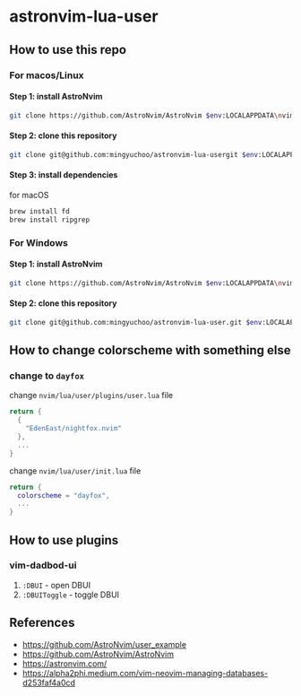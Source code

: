 # astronvim-lua-user

## How to use this repo

### For macos/Linux

#### Step 1: install AstroNvim

```bash
git clone https://github.com/AstroNvim/AstroNvim $env:LOCALAPPDATA\nvim
```

#### Step 2: clone this repository

```bash
git clone git@github.com:mingyuchoo/astronvim-lua-usergit $env:LOCALAPPDATA\nvim\lua\user
```

#### Step 3: install dependencies

for macOS

```bash
brew install fd
brew install ripgrep
```

### For Windows

#### Step 1: install AstroNvim

```bash
git clone https://github.com/AstroNvim/AstroNvim $env:LOCALAPPDATA\nvim
```

#### Step 2: clone this repository

```bash
git clone git@github.com:mingyuchoo/astronvim-lua-user.git $env:LOCALAPPDATA\nvim\lua\user
```
## How to change colorscheme with something else

### change to `dayfox`

change `nvim/lua/user/plugins/user.lua` file

```lua
return {
  {
    "EdenEast/nightfox.nvim"
  },
  ...
}
```

change `nvim/lua/user/init.lua` file

```lua
return {
  colorscheme = "dayfox",
  ...
}
```

## How to use plugins

### vim-dadbod-ui

1. `:DBUI` - open DBUI
2. `:DBUIToggle` - toggle DBUI

## References

- <https://github.com/AstroNvim/user_example>
- <https://github.com/AstroNvim/AstroNvim>
- <https://astronvim.com/>
- <https://alpha2phi.medium.com/vim-neovim-managing-databases-d253faf4a0cd>
